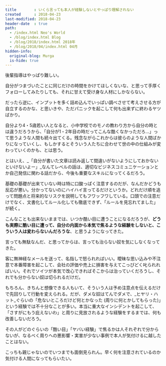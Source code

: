 ```yaml
---
title        : いくら言っても本人が経験しないとやっぱり理解されない
created      : 2018-04-23
last-modified: 2018-04-23
header-date  : true
path:
  - /index.html Neo's World
  - /blog/index.html Blog
  - /blog/2018/index.html 2018年
  - /blog/2018/04/index.html 04月
hidden-info:
  original-blog: Murga
  is-hide: true
---
```


後輩指導はやっぱり難しい。

自分がつまづいたことに同じだけの時間をかけてほしくないな、と思って手厚くフォローしてみたりしても、それに甘えて受け身な人材にしかならない。

だったら逆に、インプットを多く詰め込んでいっぱい調べさせて考えさせる方が自立するのかな、と思いきや、ただパニックを起こして何も出来ずに終わるヤツばかり。

自分より4・5歳若い人となると、小中学校でのモノの教わり方から自分の時とは違うだろうから、「自分が1・2年目の時だってこんな酷くなかっただろ…」って思うような人間も続々出てくる。残念ながらこれからは彼らのような人間ばかりになっていくし、もしかするとそういう人たちに合わせて世の中の仕組みが変わっていくのかも、とは思う。

とはいえ、_「自分が書いた文章は読み返して間違いがないようにしておかないといけないよー」_なんてレベルの話は、適切なビジネスコミュニケーションとか自己発信に関わる話だから、今後も重要なスキルになってくるだろう。

基礎の基礎が出来ていない時は特に口酸っぱく注意するのだが、なんだかどうも反応が悪い。分かってないのにハイハイ言ってるだけというか。どれだけ順を追って問題点と将来的なリスクを説明してもフワッフワしている。口頭での注意だけでなく、文書化してルール化しても徹底できず、「ルールを見忘れてました」が続く。

こんなことも出来ないままでは、いつか酷い目に遭うことになるだろうが、__どうも実際に酷い目に遭って、自分の内面から本気で焦るような経験をしないと、こういう人は変わらないんだろうな__、と思うようになってきた。

言っても無駄なんだ、と思ってからは、言っても治らない奴を気にしなくなってきた。

客に無神経なメールを送って、名指しで怒られればいい。曖昧な思い込みや不注意で本番障害を起こして、会社の評価や売上に損害を与えてこっぴどく叱られればいい。それでソイツが本気で改心できればそこからは治っていくだろうし、それでも分からない奴は切られるだけだ。

もちろん、きちんと想像できる人もいて、そういう人は予め注意点を伝えるだけで先回りして行動を変えられる。だが、ダメな奴はてんでダメで、_ヒヤリ・ハット_ぐらいの「危ないところだけど何とかなった (周りに何とかしてもらった)」という経験では不十分なことが多い。本当に重大なインシデントを起こして、「さすがにもう庇えないわ」と周りに見放されるような経験をするまでは、何も改善しないだろう。

その人がどのぐらいの「酷い目」「ヤバい経験」で焦るかは人それぞれで分からないが、なるべく周りへの悪影響・実害が少ない事例で本人が気付けるに越したことはない。

こっちも親じゃないのでいつまでも面倒見られん。早く何を注意されているのか気付ける人間になってもらいたい。
